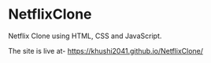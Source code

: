 # NetflixClone
Netflix Clone using HTML, CSS and JavaScript.

The site is live at- https://khushi2041.github.io/NetflixClone/
